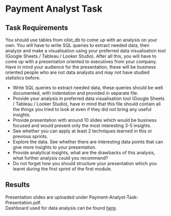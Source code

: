 # Payment Analyst Task
## Task Requirements
You should use tables from olist_db to come up with an analysis on your own. You will have to write SQL queries to extract needed data, then analyze and make a visualisation using your preferred data visualisation tool (Google Sheets / Tableau / Looker Studio). After all this, you will have to come up with a presentation oriented to executives from your company. Have in mind your audience for the presentation, these will be business oriented people who are not data analysts and may not have studied statistics before.

* Write SQL queries to extract needed data, these queries should be well documented, with indentation and provided in separate file.
* Provide your analysis in preferred data visualisation tool (Google Sheets / Tableau / Looker Studio), have in mind that this file should contain all the things you tried to look at even if they did not bring any useful insights.
* Provide presentation with around 10 slides which would be business focused and would present only the most interesting 3-5 insights.
* See whether you can apply at least 2 techniques learned in this or previous sprints.
* Explore the data. See whether there are interesting data points that can give more insights to your presentation.
* Provide analytical insights, what are the drawbacks of this analysis, what further analysis could you recommend?
* Do not forget how you should structure your presentation which you learnt during the first sprint of the first module.

## Results
Presentation slides are uploaded under Payment-Analyst-Task-Presentation.pdf.  
Dashboard used for data analysis can be found [here](https://public.tableau.com/views/PaymentMonetizationAnalysis/Dashboard1?:language=en-US&:display_count=n&:origin=viz_share_link).
